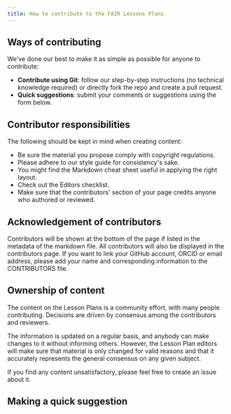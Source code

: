 ```yaml
---
title: How to contribute to the FAIR Lessons Plans
---
```


## Ways of contributing

We've done our best to make it as simple as possible for anyone to contribute:

* **Contribute using Git**: follow our step-by-step instructions (no technical knowledge required) or directly fork the repo and create a pull request.
* **Quick suggestions**: submit your comments or suggestions using the form below.

## Contributor responsibilities

The following should be kept in mind when creating content:

* Be sure the material you propose comply with copyright regulations.
* Please adhere to our style guide for consistency's sake.
* You might find the Markdown cheat sheet useful in applying the right layout.
* Check out the Editors checklist.
* Make sure that the contributors' section of your page credits anyone who authored or reviewed.

## Acknowledgement of contributors

Contributors will be shown at the bottom of the page if listed in the metadata of the markdown file. All contributors will also be displayed in the contributors page. If you want to link your GitHub account, ORCID or email address, please add your name and corresponding information to the CONTRIBUTORS file.

## Ownership of content

The content on the Lesson Plans is a community effort, with many people contributing. Decisions are driven by consensus among the contributors and reviewers. 

The information is updated on a regular basis, and anybody can make changes to it without informing others. However, the Lesson Plan editors will make sure that material is only changed for valid reasons and that it accurately represents the general consensus on any given subject. 

If you find any content unsatisfactory, please feel free to create an issue about it.

## Making a quick suggestion
